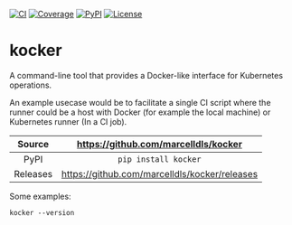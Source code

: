 [![CI](https://github.com/marcelldls/kocker/actions/workflows/ci.yml/badge.svg)](https://github.com/marcelldls/kocker/actions/workflows/ci.yml)
[![Coverage](https://codecov.io/gh/marcelldls/kocker/branch/main/graph/badge.svg)](https://codecov.io/gh/marcelldls/kocker)
[![PyPI](https://img.shields.io/pypi/v/kocker.svg)](https://pypi.org/project/kocker)
[![License](https://img.shields.io/badge/License-Apache%202.0-blue.svg)](https://www.apache.org/licenses/LICENSE-2.0)

# kocker

A command-line tool that provides a Docker-like interface for Kubernetes operations.

An example usecase would be to facilitate a single CI script where the runner could be
a host with Docker (for example the local machine) or Kubernetes runner (In a CI job).

Source          | <https://github.com/marcelldls/kocker>
:---:           | :---:
PyPI            | `pip install kocker`
Releases        | <https://github.com/marcelldls/kocker/releases>

Some examples:
```
kocker --version
```
